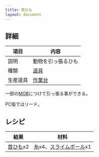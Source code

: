 ```yaml
---
title: 首ひも
layout: document
---
```

## 詳細

|項目|内容|
|---|---|
|説明|動物を引っ張るひも|
|種類|[道具](道具)|
|生産道具|[作業台](作業台)|

一部の[MOB](MOB)につけて引っ張る事ができる。

PC版ではリード。

## レシピ

|結果|材料|
|---|---|
|[首ひも](首ひも)x2|[糸](糸)x4、[スライムボール](スライムボール)x1|
